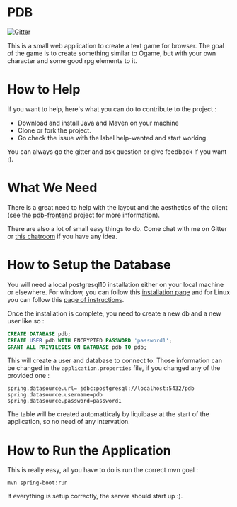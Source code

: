 
PDB
===

[![Gitter](https://badges.gitter.im/Join%20Chat.svg)](https://gitter.im/banane-io/PDB?utm_source=badge&utm_medium=badge&utm_campaign=pr-badge&utm_content=badge)

This is a small web application to create a text game for browser. The goal of the game is to create something similar to Ogame, but with your own character and some good rpg elements to it.


How to Help
===

If you want to help, here's what you can do to contribute to the project :

* Download and install Java and Maven on your machine
* Clone or fork the project.
* Go check the issue with the label help-wanted and start working.

You can always go the gitter and ask question or give feedback if you want :).

What We Need
===
There is a great need to help with the layout and the aesthetics of the client (see the [pdb-frontend](https://github.com/banane-io/pdb-frontend) project for more information).

There are also a lot of small easy things to do. Come chat with me on Gitter or [this chatroom](https://chat.stackexchange.com/rooms/16134/coding-projects-and-vue-js-heaven) if you have any idea.

How to Setup the Database
===

You will need a local postgresql10 installation either on your local machine or elsewhere. For window, you can follow this [installation page](https://www.postgresql.org/download/windows/) and for Linux you can follow this [page of instructions](https://websiteforstudents.com/installing-postgresql-10-on-ubuntu-16-04-17-10-18-04/).

Once the installation is complete, you need to create a new db and a new user like so : 
```sql
CREATE DATABASE pdb;
CREATE USER pdb WITH ENCRYPTED PASSWORD 'password1';
GRANT ALL PRIVILEGES ON DATABASE pdb TO pdb;
```

This will create a user and database to connect to. Those information can be changed in the `application.properties` file, if you changed any of the provided one :

```
spring.datasource.url= jdbc:postgresql://localhost:5432/pdb
spring.datasource.username=pdb
spring.datasource.password=password1
```

The table will be created automatticaly by liquibase at the start of the application, so no need of any intervation.

How to Run the Application
===
This is really easy, all you have to do is run the correct mvn goal :

```
mvn spring-boot:run
```

If everything is setup correctly, the server should start up :).
